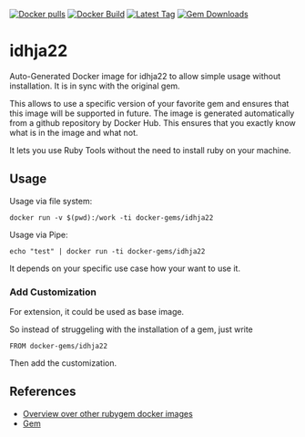 [![Docker pulls](https://img.shields.io/docker/pulls/rubygem/idhja22.svg)](https://hub.docker.com/r/rubygem/idhja22/)
[![Docker Build](https://img.shields.io/docker/automated/rubygem/idhja22.svg)](https://hub.docker.com/r/rubygem/idhja22/)
[![Latest Tag](https://img.shields.io/github/tag/docker-rubygem/idhja22.svg)](https://hub.docker.com/r/rubygem/idhja22/)
[![Gem Downloads](https://img.shields.io/gem/dt/idhja22.svg)](https://rubygems.org/gems/idhja22/)
# idhja22

Auto-Generated Docker image for idhja22 to allow simple usage without installation.
It is in sync with the original gem.

This allows to use a specific version of your favorite gem and ensures that this image will be supported in future.
The image is generated automatically from a github repository by Docker Hub.
This ensures that you exactly know what is in the image and what not.

It lets you use Ruby Tools without the need to install ruby on your machine.

## Usage

Usage via file system:

`docker run -v $(pwd):/work -ti docker-gems/idhja22`

Usage via Pipe:

`echo "test" | docker run -ti docker-gems/idhja22`

It depends on your specific use case how your want to use it.

### Add Customization

For extension, it could be used as base image.

So instead of struggeling with the installation of a gem, just write

`FROM docker-gems/idhja22`

Then add the customization.

## References

 - [Overview over other rubygem docker images](https://github.com/thinkbot/docker-rubygem)
 - [Gem](https://rubygems.org/gems/idhja22/)
